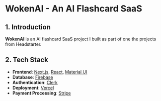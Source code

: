 # WokenAI - An AI Flashcard SaaS

## 1. Introduction
**WokenAI** is an AI flashcard SaaS project I built as part of one the projects from Headstarter.

## 2. Tech Stack 
- **Frontend**: [Next.js](https://nextjs.org/), [React](https://reactjs.org/), [Material UI](https://mui.com/material-ui/)
- **Database**: [Firebase](https://firebase.google.com/) 
- **Authentication**: [Clerk](https://clerk.com/)
- **Deployment**: [Vercel](https://vercel.com/)
- **Payment Processing**: [Stripe](https://stripe.com/)


